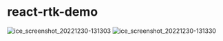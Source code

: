 # react-rtk-demo
![ice_screenshot_20221230-131303](https://user-images.githubusercontent.com/58841467/210069469-dfc90514-a78d-4078-8b38-d4f7b4089942.png)
![ice_screenshot_20221230-131330](https://user-images.githubusercontent.com/58841467/210069472-021eeb3c-7b6a-413a-b020-dc6903179804.png)
